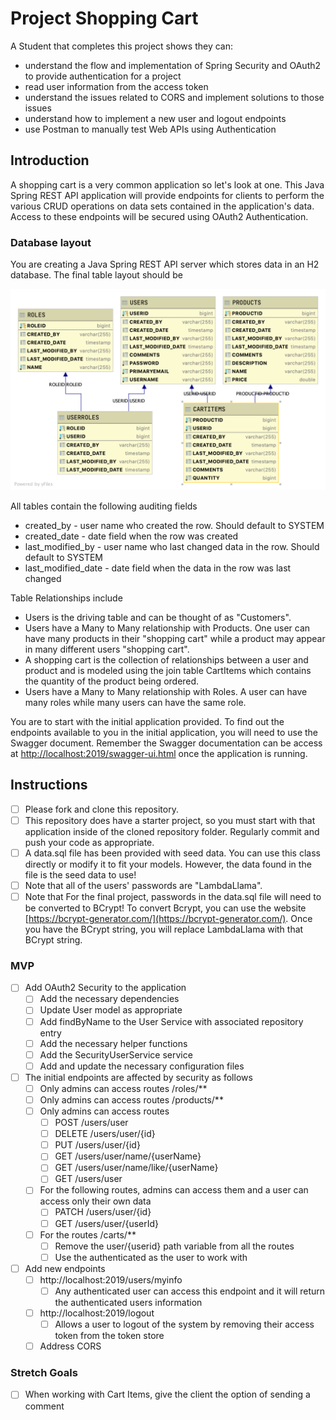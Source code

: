 # Project Shopping Cart

A Student that completes this project shows they can:

* understand the flow and implementation of Spring Security and OAuth2 to provide authentication for a project
* read user information from the access token
* understand the issues related to CORS and implement solutions to those issues
* understand how to implement a new user and logout endpoints
* use Postman to manually test Web APIs using Authentication

## Introduction

A shopping cart is a very common application so let's look at one. This Java Spring REST API application will provide endpoints for clients to perform the various CRUD operations on data sets contained in the application's data. Access to these endpoints will be secured using OAuth2 Authentication.

### Database layout

You are creating a Java Spring REST API server which stores data in an H2 database. The final table layout should be

![Shopping Cart Database Layout](shoppingcartdb.png)

All tables contain the following auditing fields

* created_by - user name who created the row. Should default to SYSTEM
* created_date - date field when the row was created
* last_modified_by - user name who last changed data in the row. Should default to SYSTEM
* last_modified_date - date field when the data in the row was last changed

Table Relationships include

* Users is the driving table and can be thought of as "Customers".
* Users have a Many to Many relationship with Products. One user can have many products in their "shopping cart" while a product may appear in many different users "shopping cart".
* A shopping cart is the collection of relationships between a user and product and is modeled using the join table CartItems which contains the quantity of the product being ordered.
* Users have a Many to Many relationship with Roles. A user can have many roles while many users can have the same role.

You are to start with the initial application provided. To find out the endpoints available to you in the initial application, you will need to use the Swagger document. Remember the Swagger documentation can be access at [http://localhost:2019/swagger-ui.html](http://localhost:2019/swagger-ui.html) once the application is running.

## Instructions

* [ ] Please fork and clone this repository.
* [ ] This repository does have a starter project, so you must start with that application inside of the cloned repository folder. Regularly commit and push your code as appropriate.
* [ ] A data.sql file has been provided with seed data. You can use this class directly or modify it to fit your models. However, the data found in the file is the seed data to use!
* [ ] Note that all of the users' passwords are "LambdaLlama".
* [ ] Note that For the final project, passwords in the data.sql file will need to be converted to BCrypt! To convert Bcrypt, you can use the website [https://bcrypt-generator.com/](https://bcrypt-generator.com/). Once you have the BCrypt string, you will replace LambdaLlama with that BCrypt string.

### MVP

* [ ] Add OAuth2 Security to the application
  * [ ] Add the necessary dependencies
  * [ ] Update User model as appropriate
  * [ ] Add findByName to the User Service with associated repository entry
  * [ ] Add the necessary helper functions
  * [ ] Add the SecurityUserService service
  * [ ] Add and update the necessary configuration files
* [ ] The initial endpoints are affected by security as follows
  * [ ] Only admins can access routes /roles/**
  * [ ] Only admins can access routes /products/**
  * [ ] Only admins can access routes
    * [ ] POST /users/user
    * [ ] DELETE /users/user/{id}
    * [ ] PUT /users/user/{id}
    * [ ] GET /users/user/name/{userName}
    * [ ] GET /users/user/name/like/{userName}
    * [ ] GET /users/user
  * [ ] For the following routes, admins can access them and a user can access only their own data
    * [ ] PATCH /users/user/{id}
    * [ ] GET /users/user/{userId}
  * [ ] For the routes /carts/**
    * [ ] Remove the user/{userid} path variable from all the routes
    * [ ] Use the authenticated as the user to work with
* [ ] Add new endpoints
  * [ ] http://localhost:2019/users/myinfo
    * [ ] Any authenticated user can access this endpoint and it will return the authenticated users information
  * [ ] http://localhost:2019/logout
    * [ ] Allows a user to logout of the system by removing their access token from the token store
  * [ ] Address CORS

### Stretch Goals

* [ ] When working with Cart Items, give the client the option of sending a comment
